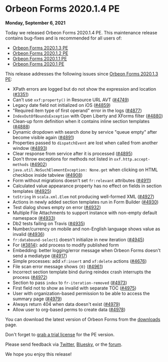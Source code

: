 # Orbeon Forms 2020.1.4 PE

__Monday, September 6, 2021__

Today we released Orbeon Forms 2020.1.4 PE. This maintenance release contains bug-fixes and is recommended for all users of:

- [Orbeon Forms 2020.1.3 PE](orbeon-forms-2020.1.3.md)
- [Orbeon Forms 2020.1.2 PE](orbeon-forms-2020.1.2.md)
- [Orbeon Forms 2020.1.1 PE](orbeon-forms-2020.1.1.md) 
- [Orbeon Forms 2020.1 PE](orbeon-forms-2020.1.md)

This release addresses the following issues since [Orbeon Forms 2020.1.3 PE](orbeon-forms-2020.1.3.md):

- XPath errors are logged but do not show the expression and location ([\#3351](https://github.com/orbeon/orbeon-forms/issues/3351))
- Can't use `xxf:property()` in Resource URL AVT ([\#4749](https://github.com/orbeon/orbeon-forms/issues/4749))
- Legacy date field not initialized on iOS ([\#4859](https://github.com/orbeon/orbeon-forms/issues/4859))
- "Required item type of first operand" error in the logs ([\#4877](https://github.com/orbeon/orbeon-forms/issues/4877))
- `IndexOutOfBoundsException` with Open Liberty and XForms filter ([\#4880](https://github.com/orbeon/orbeon-forms/issues/4880))
- Clean-up form definition when it contains inline section templates ([\#4888](https://github.com/orbeon/orbeon-forms/issues/4888))
- Dynamic dropdown with search done by service "queue empty" after become visible again ([\#4891](https://github.com/orbeon/orbeon-forms/issues/4891))
- Properties passed to `dispatchEvent` are lost when called from another window ([\#4893](https://github.com/orbeon/orbeon-forms/issues/4893))
- Clear response from service after it is processed ([\#4895](https://github.com/orbeon/orbeon-forms/issues/4895))
- Don't throw exceptions for methods not listed in `oxf.http.accept-methods` ([\#4902](https://github.com/orbeon/orbeon-forms/issues/4902))
- `java.util.NoSuchElementException: None.get` when clicking on HTML checkbox inside tabview ([\#4908](https://github.com/orbeon/orbeon-forms/issues/4908))
- Form without migrations doesn't set `fr:relevant` attributes ([\#4911](https://github.com/orbeon/orbeon-forms/issues/4911))
- Calculated value appearance property has no effect on fields in section templates ([\#4925](https://github.com/orbeon/orbeon-forms/issues/4925))
- `toString` in `scala.xml.Elem` not producing well-formed XML ([\#4927](https://github.com/orbeon/orbeon-forms/issues/4927))
- Actions in newly added section templates run in Form Builder ([\#4930](https://github.com/orbeon/orbeon-forms/issues/4930))
- Test dialog shows empty on error ([\#4932](https://github.com/orbeon/orbeon-forms/issues/4932))
- Multiple File Attachments to support instance with non-empty default namespace ([\#4933](https://github.com/orbeon/orbeon-forms/issues/4933))
- Db2 tests failing on Travis ([\#4935](https://github.com/orbeon/orbeon-forms/issues/4935))
- Number/currency on mobile and non-English language shows value as invalid ([\#4936](https://github.com/orbeon/orbeon-forms/issues/4936))
- `fr:databound-select1` doesn't initialize in new iteration ([\#4945](https://github.com/orbeon/orbeon-forms/issues/4945))
- For ([\#3814](https://github.com/orbeon/orbeon-forms/issues/3814)): add process to modify published form
- Embedding: better logging/error message when Orbeon Forms doesn't send a mediatype ([\#4917](https://github.com/orbeon/orbeon-forms/issues/4917))
- Simple processes: add `xf:insert` and `xf:delete` actions ([\#4676](https://github.com/orbeon/orbeon-forms/issues/4676))
- File scan error message shows `{0}` ([\#4961](https://github.com/orbeon/orbeon-forms/issues/4961))
- Incorrect section template bind during reindex crash interrupts the process ([\#4972](https://github.com/orbeon/orbeon-forms/issues/4972))
- Section to pass `index` to `fr-iteration-removed` ([\#4973](https://github.com/orbeon/orbeon-forms/issues/4973))
- First field not to show as invalid with separate TOC ([\#4975](https://github.com/orbeon/orbeon-forms/issues/4975))
- User with organization-based permission to be able to access the summary page ([\#4979](https://github.com/orbeon/orbeon-forms/issues/4979))
- Always return 404 when data doesn't exist ([\#4979](https://github.com/orbeon/orbeon-forms/issues/4979))
- Allow user to org-based perms to create data ([\#4978](https://github.com/orbeon/orbeon-forms/issues/4978))

You can download the latest version of Orbeon Forms from the [downloads](https://www.orbeon.com/download) page.

Don't forget to [grab a trial license](https://prod.orbeon.com/prod/fr/orbeon/register/new) for the PE version.

Please send feedback via [Twitter](https://twitter.com/orbeon), [Bluesky](https://bsky.app/profile/orbeon.bsky.social), or the [forum](https://groups.google.com/g/orbeon).

We hope you enjoy this release!
